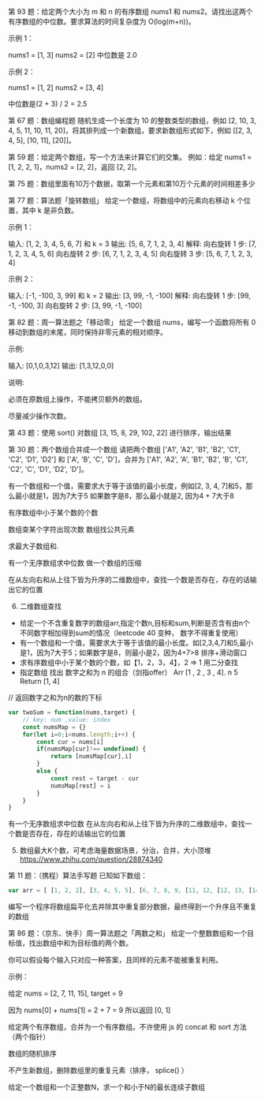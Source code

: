第 93 题：给定两个大小为 m 和 n 的有序数组 nums1 和 nums2。请找出这两个有序数组的中位数。要求算法的时间复杂度为 O(log(m+n))。

示例 1：

nums1 = [1, 3]
nums2 = [2]
中位数是 2.0

示例 2：

nums1 = [1, 2]
nums2 = [3, 4]

中位数是(2 + 3) / 2 = 2.5

第 67 题：数组编程题
随机生成一个长度为 10 的整数类型的数组，例如 [2, 10, 3, 4, 5, 11, 10, 11, 20]，将其排列成一个新数组，要求新数组形式如下，例如 [[2, 3, 4, 5], [10, 11], [20]]。

第 59 题：给定两个数组，写一个方法来计算它们的交集。
例如：给定 nums1 = [1, 2, 2, 1]，nums2 = [2, 2]，返回 [2, 2]。

第 75 题：数组里面有10万个数据，取第一个元素和第10万个元素的时间相差多少

第 77 题：算法题「旋转数组」
给定一个数组，将数组中的元素向右移动 k 个位置，其中 k 是非负数。

示例 1：

输入: [1, 2, 3, 4, 5, 6, 7] 和 k = 3
输出: [5, 6, 7, 1, 2, 3, 4]
解释:
向右旋转 1 步: [7, 1, 2, 3, 4, 5, 6]
向右旋转 2 步: [6, 7, 1, 2, 3, 4, 5]
向右旋转 3 步: [5, 6, 7, 1, 2, 3, 4]

示例 2：

输入: [-1, -100, 3, 99] 和 k = 2
输出: [3, 99, -1, -100]
解释:
向右旋转 1 步: [99, -1, -100, 3]
向右旋转 2 步: [3, 99, -1, -100]

第 82 题：周一算法题之「移动零」
给定一个数组 nums，编写一个函数将所有 0 移动到数组的末尾，同时保持非零元素的相对顺序。

示例:

输入: [0,1,0,3,12]
输出: [1,3,12,0,0]

说明:

必须在原数组上操作，不能拷贝额外的数组。

尽量减少操作次数。

第 43 题：使用 sort() 对数组 [3, 15, 8, 29, 102, 22] 进行排序，输出结果

第 30 题：两个数组合并成一个数组
请把两个数组 ['A1', 'A2', 'B1', 'B2', 'C1', 'C2', 'D1', 'D2'] 和 ['A', 'B', 'C', 'D']，合并为 ['A1', 'A2', 'A', 'B1', 'B2', 'B', 'C1', 'C2', 'C', 'D1', 'D2', 'D']。

有一个数组和一个值，需要求大于等于该值的最小长度，例如[2, 3, 4, 7]和5，那么最小就是1，因为7大于5 如果数字是8，那么最小就是2, 因为4 + 7大于8

有序数组中小于某个数的个数

数组查某个字符出现次数
数组找公共元素

求最大子数组和.

有一个无序数组求中位数
做一个数组的压缩

在从左向右和从上往下皆为升序的二维数组中，查找一个数是否存在，存在的话输出它的位置

6. 二维数组查找
- 给定一个不含重复数字的数组arr,指定个数n,目标和sum,判断是否含有由n个不同数字相加得到sum的情况（leetcode 40 变种， 数字不得重复使用）
- 有一个数组和一个值，需要求大于等于该值的最小长度。如[2,3,4,7]和5,最小是1，因为7大于5；如果数字是8，则最小是2，因为4+7>8
排序+滑动窗口
- 求有序数组中小于某个数的个数，如【1，2，3，4】，2 => 1
用二分查找
- 指定数组 找出 数字之和为 n 的组合（剑指offer）
Arr [1 , 2 , 3 , 4].   n 5  Return [1, 4]

// 返回数字之和为n的数的下标
```javascript
var twoSum = function(nums,target) {
	// key: num ,value: index
	const numsMap = {}
	for(let i=0;i<nums.length;i++) {
		const cur = nums[i]
		if(numsMap[cur]!== undefined) {
			return [numsMap[cur],i]
		}
		else {
			const rest = target - cur
			numsMap[rest] = i
		}
	}
}
```

有一个无序数组求中位数
在从左向右和从上往下皆为升序的二维数组中，查找一个数是否存在，存在的话输出它的位置

5. 数组最大K个数，可考虑海量数据场景，分治，合并，大小顶堆
https://www.zhihu.com/question/28874340

第 11 题：（携程）算法手写题
已知如下数组：
```javascript
var arr = [ [1, 2, 2], [3, 4, 5, 5], [6, 7, 8, 9, [11, 12, [12, 13, [14] ] ] ], 10];
```
编写一个程序将数组扁平化去并除其中重复部分数据，最终得到一个升序且不重复的数组

第 86 题：（京东、快手）周一算法题之「两数之和」
给定一个整数数组和一个目标值，找出数组中和为目标值的两个数。

你可以假设每个输入只对应一种答案，且同样的元素不能被重复利用。

示例：

给定 nums = [2, 7, 11, 15], target = 9

因为 nums[0] + nums[1] = 2 + 7 = 9
所以返回 [0, 1]

给定两个有序数组，合并为一个有序数组。不许使用 js 的 concat 和 sort 方法（两个指针）

数组的随机排序

不产生新数组，删除数组里的重复元素（排序， splice() ）

给定一个数组和一个正整数N，求一个和小于N的最长连续子数组
